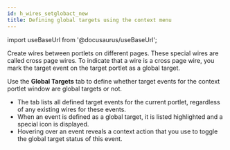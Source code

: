 ```yaml
---
id: h_wires_setglobact_new
title: Defining global targets using the context menu
---
```

import useBaseUrl from '@docusaurus/useBaseUrl';



Create wires between portlets on different pages. These special wires are called cross page wires. To indicate that a wire is a cross page wire, you mark the target event on the target portlet as a global target.

Use the **Global Targets** tab to define whether target events for the context portlet window are global targets or not.

-   The tab lists all defined target events for the current portlet, regardless of any existing wires for these events.
-   When an event is defined as a global target, it is listed highlighted and a special icon is displayed.
-   Hovering over an event reveals a context action that you use to toggle the global target status of this event.

